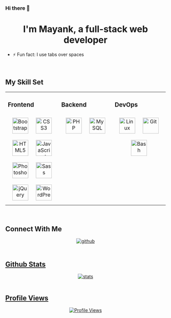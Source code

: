 ### Hi there 👋

<!--
**bhurani/bhurani** is a ✨ _special_ ✨ repository because its `README.md` (this file) appears on your GitHub profile.

Here are some ideas to get you started:

- 🔭 I’m currently working on ...
- 🌱 I’m currently learning ...
- 👯 I’m looking to collaborate on ...
- 🤔 I’m looking for help with ...
- 💬 Ask me about ...
- 📫 How to reach me: ...
- 😄 Pronouns: ...
- ⚡ Fun fact: ...
-->

# <div align="center">I'm Mayank, a full-stack web developer</div>
- ⚡ Fun fact: I use tabs over spaces

<br/>

## My Skill Set
<table align="center">
<tr>
<td valign="top" width="33.33%">

### Frontend
<div align="center">
<img alt="Bootstrap" height="50" style="margin:10px" src="https://profilinator.rishav.dev/skills-assets/bootstrap-plain.svg"/>
<img alt="CSS3" height="50" style="margin:10px" src="https://profilinator.rishav.dev/skills-assets/css3-original-wordmark.svg"/>
<img alt="HTML5" height="50" style="margin:10px" src="https://profilinator.rishav.dev/skills-assets/html5-original-wordmark.svg"/>
<img alt="JavaScript" height="50" style="margin:10px" src="https://profilinator.rishav.dev/skills-assets/javascript-original.svg"/>
<img alt="Photoshop" height="50" style="margin:10px" src="https://profilinator.rishav.dev/skills-assets/photoshop-plain.svg"/>
<img alt="Sass" height="50" style="margin:10px" src="https://profilinator.rishav.dev/skills-assets/sass-original.svg"/>
<img alt="jQuery" height="50" style="margin:10px" src="https://profilinator.rishav.dev/skills-assets/jquery.png"/>
<img alt="WordPress" height="50" style="margin:10px" src="https://profilinator.rishav.dev/skills-assets/wordpress.png"/>
</div>

</td>
<td valign="top" width="33.33%">

### Backend
<div align="center">
<img alt="PHP" height="50" style="margin:10px" src="https://static.javatpoint.com/phppages/images/php-tutorial.png"/>
<img alt="MySQL" height="50" style="margin:10px" src="https://logowiki.net/uploads/logo/m/mysql.svg"/>
</div>

</td>
<td valign="top" width="33.33%">

### DevOps
<div align="center">
<img alt="Linux" height="50" style="margin:10px" src="https://profilinator.rishav.dev/skills-assets/linux-original.svg"/>
<img alt="Git" height="50" style="margin:10px" src="https://profilinator.rishav.dev/skills-assets/git-scm-icon.svg"/>
<img alt="Bash" height="50" style="margin:10px" src="https://profilinator.rishav.dev/skills-assets/gnu_bash-icon.svg"/>
</div>

</td>
</tr>
</table>

<br/>

## Connect With Me
<div align="center">
<a href="https://github.com/bhurani" target="_blank">
<img alt="github" src="https://img.shields.io/badge/github-%2324292e.svg?&style=for-the-badge&logo=github&logoColor=white" style="margin-bottom:5px"/>
</div>

<br/>

## Github Stats
<div align="center">
<img alt="stats" src="https://github-readme-stats.vercel.app/api?username=bhurani&show_icons=true&count_private=true&hide_border=true"/>
</div>

<br/>

## Profile Views
<div align="center">
<img alt="Profile Views" src="https://komarev.com/ghpvc/?username=bhurani&&style=flat-square"/>
</div>
